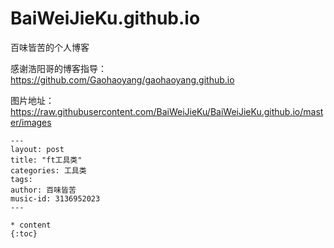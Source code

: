 # BaiWeiJieKu.github.io
百味皆苦的个人博客

感谢浩阳哥的博客指导：https://github.com/Gaohaoyang/gaohaoyang.github.io

图片地址：https://raw.githubusercontent.com/BaiWeiJieKu/BaiWeiJieKu.github.io/master/images



```
---
layout: post
title: "ft工具类"
categories: 工具类
tags: 
author: 百味皆苦
music-id: 3136952023
---

* content
{:toc}
```

